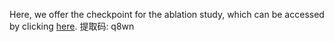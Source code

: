 
Here, we offer the checkpoint for the ablation study, which can be accessed by clicking [here](https://pan.baidu.com/s/1eBLqA0zKwGPtbdsVxDvjwA).
提取码: q8wn

